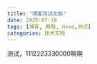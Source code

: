 ```yaml
---
title: "博客测试文档"
date: 2025-07-18
tags: [博客, 教程, Hexo,测试]
categories: 技术文档
---
```

测试，1112223330000啊啊